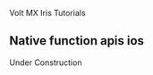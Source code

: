                              

Volt MX  Iris Tutorials

Native function apis ios
------------------------

Under Construction

